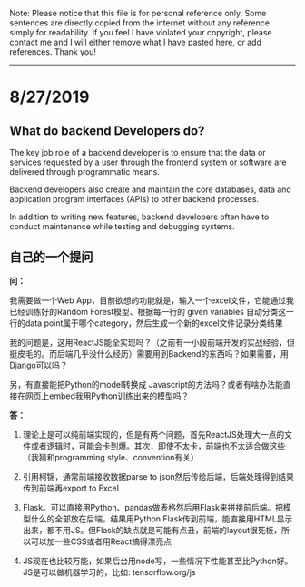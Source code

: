 Note: Please notice that this file is for personal reference only. Some sentences are directly copied from the internet without any reference simply for readability. If you feel I have violated your copyright, please contact me and I will either remove what I have pasted here, or add references. Thank you! 

---

# 8/27/2019 

## What do backend Developers do? 
The key job role of a backend developer is to ensure that the data or services requested by a user through the frontend system or software are delivered through programmatic means. 

Backend developers also create and maintain the core databases, data and application program interfaces (APIs) to other backend processes.

In addition to writing new features, backend developers often have to conduct maintenance while testing and debugging systems.

## 自己的一个提问

**问：** 

我需要做一个Web App，目前欲想的功能就是，输入一个excel文件，它能通过我已经训练好的Random Forest模型、根据每一行的 given variables 自动分类这一行的data point属于哪个category，然后生成一个新的excel文件记录分类结果

我的问题是，这用ReactJS能全实现吗？（之前有一小段前端开发的实战经验，但挺皮毛的。而后端几乎没什么经历）需要用到Backend的东西吗？如果需要，用Django可以吗？

另，有直接能把Python的model转换成 Javascript的方法吗？或者有啥办法能直接在网页上embed我用Python训练出来的模型吗？


**答：**
1. 理论上是可以纯前端实现的，但是有两个问题，首先ReactJS处理大一点的文件或者逻辑时，可能会卡到爆。其次，即使不太卡，前端也不太适合做这些（我猜和programming style、convention有关）

2. 引用柯锦，通常前端接收数据parse to json然后传给后端，后端处理得到结果传到前端再export to Excel

3. Flask。可以直接用Python、pandas做表格然后用Flask来拼接前后端。把模型什么的全部放在后端，结果用Python Flask传到前端，能直接用HTML显示出来，都不用JS。但Flask的缺点就是可能有点丑，前端的layout很死板，所以可以加一些CSS或者用React搞得漂亮点

4. JS现在也比较万能，如果后台用node写，一些情况下性能甚至比Python好。JS是可以做机器学习的，比如: tensorflow.org/js 